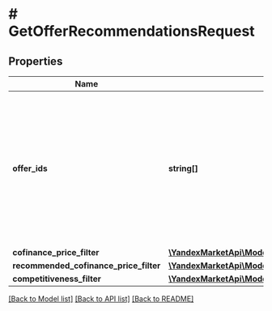 # # GetOfferRecommendationsRequest

## Properties

Name | Type | Description | Notes
------------ | ------------- | ------------- | -------------
**offer_ids** | **string[]** | Идентификаторы товаров, информация о которых нужна. ⚠️ Не используйте это поле одновременно с остальными фильтрами. Если вы хотите воспользоваться фильтрами, оставьте поле пустым. | [optional]
**cofinance_price_filter** | [**\YandexMarketApi\Model\FieldStateType**](FieldStateType.md) |  | [optional]
**recommended_cofinance_price_filter** | [**\YandexMarketApi\Model\FieldStateType**](FieldStateType.md) |  | [optional]
**competitiveness_filter** | [**\YandexMarketApi\Model\PriceCompetitivenessType**](PriceCompetitivenessType.md) |  | [optional]

[[Back to Model list]](../../README.md#models) [[Back to API list]](../../README.md#endpoints) [[Back to README]](../../README.md)
